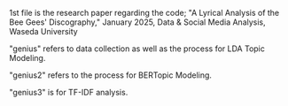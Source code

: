 1st file is the research paper regarding the code; "A Lyrical Analysis of the Bee Gees' Discography," January 2025, Data & Social Media Analysis, Waseda University

"genius" refers to data collection as well as the process for LDA Topic Modeling. 

"genius2" refers to the process for BERTopic Modeling. 

"genius3" is for TF-IDF analysis.
